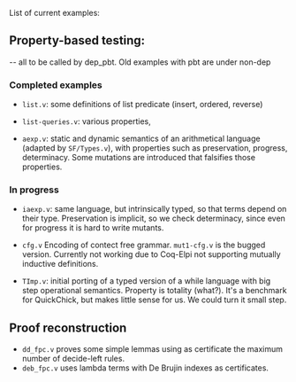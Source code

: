 List of current examples:

## Property-based testing:
 -- all to be called by dep_pbt. Old examples with pbt are under non-dep
### Completed examples
- `list.v`: some definitions of list predicate (insert, ordered, reverse)

- `list-queries.v`: various properties,

- `aexp.v`: static and dynamic semantics of an arithmetical language (adapted
by `SF/Types.v`), with properties such as preservation, progress,
determinacy. Some mutations are introduced that falsifies those properties.

### In progress
- `iaexp.v`: same language, but intrinsically typed, so that terms depend on their
type. Preservation is implicit, so we check determinacy, since even for
progress it is hard to write mutants.

- `cfg.v` Encoding of contect free grammar. `mut1-cfg.v` is the bugged
version. Currently not working due to Coq-Elpi not supporting mutually
inductive definitions.

- `TImp.v`: initial porting of a typed version of a while language with big step
operational semantics. Property is totality (what?). It's a benchmark for
QuickChick, but makes little sense for us. We could turn it small step.

## Proof reconstruction
- `dd_fpc.v` proves some simple lemmas using as certificate the maximum number of decide-left rules.
- `deb_fpc.v` uses lambda terms with De Brujin indexes as certificates.